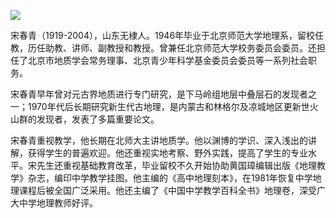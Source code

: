 ![](https://s2.loli.net/2022/09/02/r94GdhQpy3XW1OE.png)

宋春青（1919-2004），山东无棣人。1946年毕业于北京师范大学地理系，留校任教，历任助教、讲师、副教授和教授。曾兼任北京师范大学校务委员会委员。还担任了北京市地质学会常务理事、北京青少年科学基金委员会委员等一系列社会职务。

宋春青早年曾对元古界地质进行专门研究，是下马岭组地层中叠层石的发现者之一；1970年代后长期研究新生代古地理，是内蒙古和林格尔及凉城地区更新世火山群的发现者，发表了多篇重要论文。

宋春青重视教学，他长期在北师大主讲地质学。他以渊博的学识、深入浅出的讲解，获得学生的普遍欢迎。他还重视实地考察、野外实践，提高了学生的专业水平。宋先生还重视基础教育改革，毕业留校不久开始协助黄国璋编辑出版《地理教学》杂志，编印中学教学挂图。他主编的《高中地理刻本》，在1981年恢复中学地理课程后被全国广泛采用。他还主编了《中国中学教学百科全书》地理卷，深受广大中学地理教师好评。